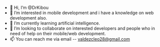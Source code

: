 - 👋 Hi, I’m @DrKibou
- 👀 I’m interested in mobile development and i have a knowledge on web development also.
- 🌱 I’m currently learning artificial intelligence.
- 💞️ I’m looking to collaborate on interested developers and people who in need of help on their mobile/web development.
- 📫 You can reach me via email -- valdezcleo28@gmail.com

<!---
DrKibou/DrKibou is a ✨ special ✨ repository because its `README.md` (this file) appears on your GitHub profile.
You can click the Preview link to take a look at your changes.
--->
